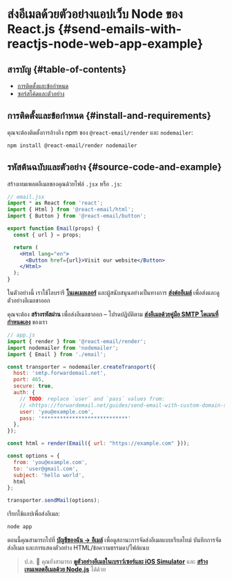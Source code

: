 # ส่งอีเมลด้วยตัวอย่างแอปเว็บ Node ของ React.js {#send-emails-with-reactjs-node-web-app-example}

## สารบัญ {#table-of-contents}

* [การติดตั้งและข้อกำหนด](#install-and-requirements)
* [ซอร์สโค้ดและตัวอย่าง](#source-code-and-example)

## การติดตั้งและข้อกำหนด {#install-and-requirements}

คุณจะต้องติดตั้งการอ้างอิง npm ของ `@react-email/render` และ `nodemailer`:

```sh
npm install @react-email/render nodemailer
```

## รหัสต้นฉบับและตัวอย่าง {#source-code-and-example}

สร้างเทมเพลตอีเมลของคุณด้วยไฟล์ `.jsx` หรือ `.js`:

```jsx
// email.jsx
import * as React from 'react';
import { Html } from '@react-email/html';
import { Button } from '@react-email/button';

export function Email(props) {
  const { url } = props;

  return (
    <Html lang="en">
      <Button href={url}>Visit our website</Button>
    </Html>
  );
}
```

ในตัวอย่างนี้ เราใช้ไลบรารี **[โนเดเมลเลอร์](https://github.com/nodemailer/nodemailer)** และผู้สนับสนุนอย่างเป็นทางการ **[ส่งต่ออีเมล์](https://forwardemail.net)** เพื่อส่งและดูตัวอย่างอีเมลขาออก

คุณจะต้อง <strong class="text-success"><i class="fa fa-key"></i>สร้างรหัสผ่าน</strong> เพื่อส่งอีเมลขาออก – โปรดปฏิบัติตาม **[ส่งอีเมลด้วยคู่มือ SMTP โดเมนที่กำหนดเอง](/guides/send-email-with-custom-domain-smtp)** ของเรา

<!-- https://github.com/nodemailer/nodemailer-web/pull/22 -->

```js
// app.js
import { render } from '@react-email/render';
import nodemailer from 'nodemailer';
import { Email } from './email';

const transporter = nodemailer.createTransport({
  host: 'smtp.forwardemail.net',
  port: 465,
  secure: true,
  auth: {
    // TODO: replace `user` and `pass` values from:
    // <https://forwardemail.net/guides/send-email-with-custom-domain-smtp>
    user: 'you@example.com',
    pass: '****************************'
  },
});

const html = render(Email({ url: "https://example.com" }));

const options = {
  from: 'you@example.com',
  to: 'user@gmail.com',
  subject: 'hello world',
  html
};

transporter.sendMail(options);
```

เรียกใช้แอปเพื่อส่งอีเมล:

```sh
node app
```

ตอนนี้คุณสามารถไปที่ **[บัญชีของฉัน → อีเมล์](/my-account/emails)** เพื่อดูสถานะการจัดส่งอีเมลแบบเรียลไทม์ บันทึกการจัดส่งอีเมล และการแสดงตัวอย่าง HTML/ข้อความธรรมดา/ไฟล์แนบ

> ป.ล. :tada: คุณยังสามารถ **[ดูตัวอย่างอีเมลในเบราว์เซอร์และ iOS Simulator](/docs/test-preview-email-rendering-browsers-ios-simulator)** และ **[สร้างเทมเพลตอีเมลด้วย Node.js](/docs/send-emails-with-node-js-javascript)** ได้ด้วย